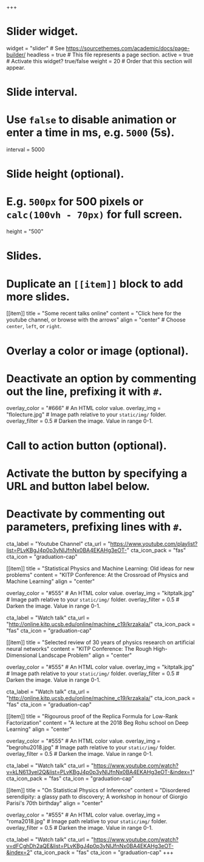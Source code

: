 +++
# Slider widget.
widget = "slider"  # See https://sourcethemes.com/academic/docs/page-builder/
headless = true  # This file represents a page section.
active = true  # Activate this widget? true/false
weight = 20  # Order that this section will appear.

# Slide interval.
# Use `false` to disable animation or enter a time in ms, e.g. `5000` (5s).
interval = 5000

# Slide height (optional).
# E.g. `500px` for 500 pixels or `calc(100vh - 70px)` for full screen.
height = "500"

# Slides.
# Duplicate an `[[item]]` block to add more slides.
[[item]]
  title = "Some recent talks online"
  content = "Click here for the youtube channel, or browse with the arrows"
  align = "center"  # Choose `center`, `left`, or `right`.

  # Overlay a color or image (optional).
  #   Deactivate an option by commenting out the line, prefixing it with `#`.
  overlay_color = "#666"  # An HTML color value.
  overlay_img = "flolecture.jpg"  # Image path relative to your `static/img/` folder.
  overlay_filter = 0.5  # Darken the image. Value in range 0-1.

  # Call to action button (optional).
  #   Activate the button by specifying a URL and button label below.
  #   Deactivate by commenting out parameters, prefixing lines with `#`.
  cta_label = "Youtube Channel"
  cta_url = "https://www.youtube.com/playlist?list=PLvKBgJ4p0p3yNIJfnNx0BA4EKAHg3eOT-"
  cta_icon_pack = "fas"
  cta_icon = "graduation-cap"

[[item]]
  title = "Statistical Physics and Machine Learning: Old ideas for new problems"
  content = "KITP Conference: At the Crossroad of Physics and Machine Learning"
  align = "center"

  overlay_color = "#555"  # An HTML color value.
  overlay_img = "kitptalk.jpg"  # Image path relative to your `static/img/` folder.
  overlay_filter = 0.5  # Darken the image. Value in range 0-1.
  
  cta_label = "Watch talk"
  cta_url = "http://online.kitp.ucsb.edu/online/machine_c19/krzakala/"
  cta_icon_pack = "fas"
  cta_icon = "graduation-cap"

[[item]]
  title = "Selected review of 30 years of physics research on artificial neural networks"
  content = "KITP Conference: The Rough High-Dimensional Landscape Problem"
  align = "center"

  overlay_color = "#555"  # An HTML color value.
  overlay_img = "kitptalk.jpg"  # Image path relative to your `static/img/` folder.
  overlay_filter = 0.5  # Darken the image. Value in range 0-1.
  
  cta_label = "Watch talk"
  cta_url = "http://online.kitp.ucsb.edu/online/machine_c19/krzakala/"
  cta_icon_pack = "fas"
  cta_icon = "graduation-cap"
  
[[item]]
  title = "Rigourous proof of the Replica Formula for Low-Rank Factorization"
  content = "A lecture at the 2018 Beg Rohu school on Deep Learning"
  align = "center"

  overlay_color = "#555"  # An HTML color value.
  overlay_img = "begrohu2018.jpg"  # Image path relative to your `static/img/` folder.
  overlay_filter = 0.5  # Darken the image. Value in range 0-1.
  
  cta_label = "Watch talk"
  cta_url = "https://www.youtube.com/watch?v=kLN613yeI2Q&list=PLvKBgJ4p0p3yNIJfnNx0BA4EKAHg3eOT-&index=1"
  cta_icon_pack = "fas"
  cta_icon = "graduation-cap"
  
[[item]]
  title = "On Statistical Physics of Inference"
  content = "Disordered serendipity: a glassy path to discovery; A workshop in honour of Giorgio Parisi's 70th birthday"
  align = "center"

  overlay_color = "#555"  # An HTML color value.
  overlay_img = "roma2018.jpg"  # Image path relative to your `static/img/` folder.
  overlay_filter = 0.5  # Darken the image. Value in range 0-1.
  
  cta_label = "Watch talk"
  cta_url = "https://www.youtube.com/watch?v=dFCghDh2aQE&list=PLvKBgJ4p0p3yNIJfnNx0BA4EKAHg3eOT-&index=2"
  cta_icon_pack = "fas"
  cta_icon = "graduation-cap"
+++
